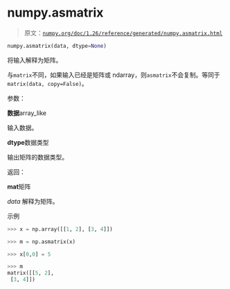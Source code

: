 # numpy.asmatrix

> 原文：[`numpy.org/doc/1.26/reference/generated/numpy.asmatrix.html`](https://numpy.org/doc/1.26/reference/generated/numpy.asmatrix.html)

```py
numpy.asmatrix(data, dtype=None)
```

将输入解释为矩阵。

与`matrix`不同，如果输入已经是矩阵或 ndarray，则`asmatrix`不会复制。等同于`matrix(data, copy=False)`。

参数：

**数据**array_like

输入数据。

**dtype**数据类型

输出矩阵的数据类型。

返回：

**mat**矩阵

*data* 解释为矩阵。

示例

```py
>>> x = np.array([[1, 2], [3, 4]]) 
```

```py
>>> m = np.asmatrix(x) 
```

```py
>>> x[0,0] = 5 
```

```py
>>> m
matrix([[5, 2],
 [3, 4]]) 
```
